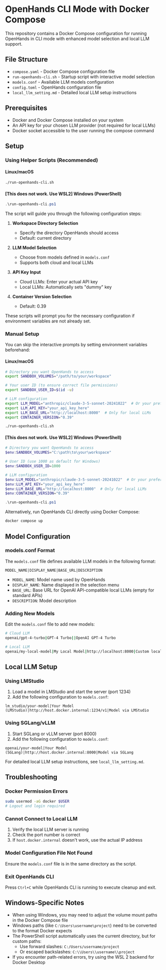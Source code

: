 # OpenHands CLI Mode with Docker Compose

This repository contains a Docker Compose configuration for running OpenHands in CLI mode with enhanced model selection and local LLM support.

## File Structure

- `compose.yaml` - Docker Compose configuration file
- `run-openhands-cli.sh` - Startup script with interactive model selection
- `models.conf` - Available LLM models configuration
- `config.toml` - OpenHands configuration file
- `local_llm_setting.md` - Detailed local LLM setup instructions

## Prerequisites

- Docker and Docker Compose installed on your system
- An API key for your chosen LLM provider (not required for local LLMs)
- Docker socket accessible to the user running the compose command

## Setup

### Using Helper Scripts (Recommended)

#### Linux/macOS
```bash
./run-openhands-cli.sh
```

#### [This does not work. Use WSL2] Windows (PowerShell)
```powershell
.\run-openhands-cli.ps1
```

The script will guide you through the following configuration steps:

1. **Workspace Directory Selection**
   - Specify the directory OpenHands should access
   - Default: current directory

2. **LLM Model Selection**
   - Choose from models defined in `models.conf`
   - Supports both cloud and local LLMs

3. **API Key Input**
   - Cloud LLMs: Enter your actual API key
   - Local LLMs: Automatically sets "dummy" key

4. **Container Version Selection**
   - Default: 0.39

These scripts will prompt you for the necessary configuration if environment variables are not already set.

### Manual Setup

You can skip the interactive prompts by setting environment variables beforehand:

#### Linux/macOS
```bash
# Directory you want OpenHands to access
export SANDBOX_VOLUMES="/path/to/your/workspace"

# Your user ID (to ensure correct file permissions)
export SANDBOX_USER_ID=$(id -u)

# LLM configuration
export LLM_MODEL="anthropic/claude-3-5-sonnet-20241022"  # Or your preferred model
export LLM_API_KEY="your_api_key_here"
export LLM_BASE_URL="http://localhost:8000"  # Only for local LLMs
export CONTAINER_VERSION="0.39"

./run-openhands-cli.sh
```

#### [This does not work. Use WSL2] Windows (PowerShell)
```powershell
# Directory you want OpenHands to access
$env:SANDBOX_VOLUMES="C:\path\to\your\workspace"

# User ID (use 1000 as default for Windows)
$env:SANDBOX_USER_ID=1000

# LLM configuration
$env:LLM_MODEL="anthropic/claude-3-5-sonnet-20241022"  # Or your preferred model
$env:LLM_API_KEY="your_api_key_here"
$env:LLM_BASE_URL="http://localhost:8000"  # Only for local LLMs
$env:CONTAINER_VERSION="0.39"

.\run-openhands-cli.ps1
```

Alternatively, run OpenHands CLI directly using Docker Compose:

```bash
docker compose up
```

## Model Configuration

### models.conf Format

The `models.conf` file defines available LLM models in the following format:

```
MODEL_NAME|DISPLAY_NAME|BASE_URL|DESCRIPTION
```

- `MODEL_NAME`: Model name used by OpenHands
- `DISPLAY_NAME`: Name displayed in the selection menu
- `BASE_URL`: Base URL for OpenAI API-compatible local LLMs (empty for standard APIs)
- `DESCRIPTION`: Model description

### Adding New Models

Edit the `models.conf` file to add new models:

```bash
# Cloud LLM
openai/gpt-4-turbo|GPT-4 Turbo||OpenAI GPT-4 Turbo

# Local LLM
openai/my-local-model|My Local Model|http://localhost:8000|Custom local model
```

## Local LLM Setup

### Using LMStudio

1. Load a model in LMStudio and start the server (port 1234)
2. Add the following configuration to `models.conf`:

```
lm_studio/your-model|Your Model (LMStudio)|http://host.docker.internal:1234/v1|Model via LMStudio
```

### Using SGLang/vLLM

1. Start SGLang or vLLM server (port 8000)
2. Add the following configuration to `models.conf`:

```
openai/your-model|Your Model (SGLang)|http://host.docker.internal:8000|Model via SGLang
```

For detailed local LLM setup instructions, see `local_llm_setting.md`.

## Troubleshooting

### Docker Permission Errors

```bash
sudo usermod -aG docker $USER
# Logout and login required
```

### Cannot Connect to Local LLM

1. Verify the local LLM server is running
2. Check the port number is correct
3. If `host.docker.internal` doesn't work, use the actual IP address

### Model Configuration File Not Found

Ensure the `models.conf` file is in the same directory as the script.

### Exit OpenHands CLI

Press `Ctrl+C` while OpenHands CLI is running to execute cleanup and exit.

## Windows-Specific Notes

- When using Windows, you may need to adjust the volume mount paths in the Docker Compose file
- Windows paths (like `C:\Users\username\project`) need to be converted to the format Docker expects
- The PowerShell script automatically uses the current directory, but for custom paths:
  - Use forward slashes: `C:/Users/username/project`
  - Or escaped backslashes: `C:\\Users\\username\\project`
- If you encounter path-related errors, try using the WSL 2 backend for Docker Desktop
